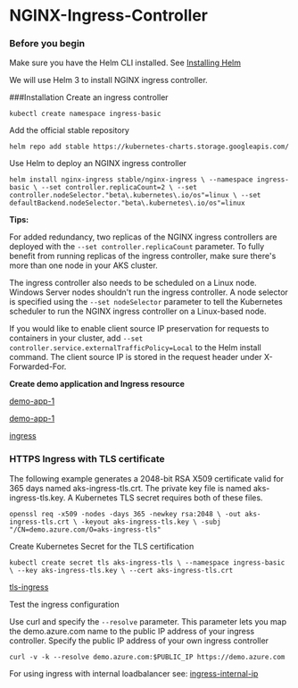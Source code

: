 # NGINX-Ingress-Controller

### Before you begin
Make sure you have the Helm CLI installed. See [Installing Helm](https://helm.sh/docs/intro/install/)

We will use Helm 3 to install NGINX ingress controller.

###Installation
Create an ingress controller

`kubectl create namespace ingress-basic`

Add the official stable repository

`helm repo add stable https://kubernetes-charts.storage.googleapis.com/`

Use Helm to deploy an NGINX ingress controller

`helm install nginx-ingress stable/nginx-ingress \
    --namespace ingress-basic \
    --set controller.replicaCount=2 \
    --set controller.nodeSelector."beta\.kubernetes\.io/os"=linux \
    --set defaultBackend.nodeSelector."beta\.kubernetes\.io/os"=linux`
    
**Tips:**

For added redundancy, two replicas of the NGINX ingress controllers are deployed with the `--set controller.replicaCount` parameter. 
To fully benefit from running replicas of the ingress controller, make sure there's more than one node in your AKS cluster.

The ingress controller also needs to be scheduled on a Linux node. Windows Server nodes shouldn't run the ingress controller. 
A node selector is specified using the `--set nodeSelector` parameter to tell the Kubernetes scheduler to run the NGINX ingress controller on a Linux-based node.

If you would like to enable client source IP preservation for requests to containers in your cluster, add `--set controller.service.externalTrafficPolicy=Local` to the Helm install command. 
The client source IP is stored in the request header under X-Forwarded-For.

**Create demo application and Ingress resource**

[demo-app-1](aks-helloworld-one.yaml)

[demo-app-1](aks-helloworld-two.yaml)

[ingress](aks-helloworld-ingress.yaml)

### HTTPS Ingress with TLS certificate
The following example generates a 2048-bit RSA X509 certificate valid for 365 days named aks-ingress-tls.crt. 
The private key file is named aks-ingress-tls.key. A Kubernetes TLS secret requires both of these files.

`openssl req -x509 -nodes -days 365 -newkey rsa:2048 \
    -out aks-ingress-tls.crt \
    -keyout aks-ingress-tls.key \
    -subj "/CN=demo.azure.com/O=aks-ingress-tls"`

Create Kubernetes Secret for the TLS certification

`kubectl create secret tls aks-ingress-tls \
    --namespace ingress-basic \
    --key aks-ingress-tls.key \
    --cert aks-ingress-tls.crt`
    
[tls-ingress](aks-helloworld-tls-ingress.yaml)

Test the ingress configuration

Use curl and specify the `--resolve` parameter. This parameter lets you map the demo.azure.com name to the public IP address of your ingress controller. 
Specify the public IP address of your own ingress controller

`curl -v -k --resolve demo.azure.com:$PUBLIC_IP https://demo.azure.com`

For using ingress with internal loadbalancer see: [ingress-internal-ip](https://docs.microsoft.com/en-us/azure/aks/ingress-internal-ip)
